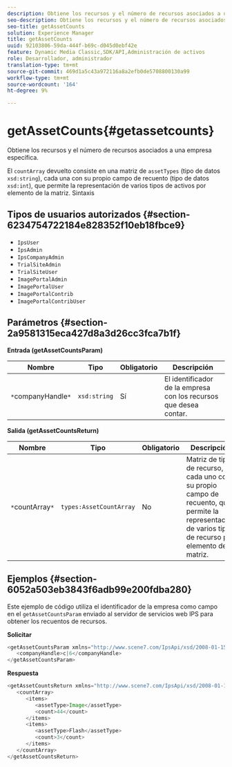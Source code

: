 ```yaml
---
description: Obtiene los recursos y el número de recursos asociados a una empresa específica.
seo-description: Obtiene los recursos y el número de recursos asociados a una empresa específica.
seo-title: getAssetCounts
solution: Experience Manager
title: getAssetCounts
uuid: 92103806-59da-444f-b69c-d045d0ebf42e
feature: Dynamic Media Classic,SDK/API,Administración de activos
role: Desarrollador, administrador
translation-type: tm+mt
source-git-commit: 469d1a5c43a972116a8a2efb0de5708800130a99
workflow-type: tm+mt
source-wordcount: '164'
ht-degree: 9%

---
```



# getAssetCounts{#getassetcounts}

Obtiene los recursos y el número de recursos asociados a una empresa específica.

El `countArray` devuelto consiste en una matriz de `assetTypes` (tipo de datos `xsd:string`), cada una con su propio campo de recuento (tipo de datos `xsd:int`), que permite la representación de varios tipos de activos por elemento de la matriz.
Sintaxis

## Tipos de usuarios autorizados {#section-6234754722184e828352f10eb18fbce9}

* `IpsUser`
* `IpsAdmin`
* `IpsCompanyAdmin`
* `TrialSiteAdmin`
* `TrialSiteUser`
* `ImagePortalAdmin`
* `ImagePortalUser`
* `ImagePortalContrib`
* `ImagePortalContribUser`

## Parámetros {#section-2a9581315eca427d8a3d26cc3fca7b1f}

**Entrada (getAssetCountsParam)**

| Nombre | Tipo | Obligatorio | Descripción |
|---|---|---|---|
| `*`companyHandle`*` | `xsd:string` | Sí | El identificador de la empresa con los recursos que desea contar. |

**Salida (getAssetCountsReturn)**

| Nombre | Tipo | Obligatorio | Descripción |
|---|---|---|---|
| `*`countArray`*` | `types:AssetCountArray` | No | Matriz de tipos de recurso, cada uno con su propio campo de recuento, que permite la representación de varios tipos de recurso por elemento de la matriz. |

## Ejemplos {#section-6052a503eb3843f6adb99e200fdba280}

Este ejemplo de código utiliza el identificador de la empresa como campo en el `getAssetCountsParam` enviado al servidor de servicios web IPS para obtener los recuentos de recursos.

**Solicitar**

```java
<getAssetCountsParam xmlns="http://www.scene7.com/IpsApi/xsd/2008-01-15">
   <companyHandle>c|6</companyHandle>
</getAssetCountsParam>
```

**Respuesta**

```java
<getAssetCountsReturn xmlns="http://www.scene7.com/IpsApi/xsd/2008-01-15">
   <countArray>
      <items>
         <assetType>Image</assetType>
         <count>44</count>
      </items>
      <items>
         <assetType>Flash</assetType>
         <count>3</count>
      </items>
   </countArray>
</getAssetCountsReturn>
```

